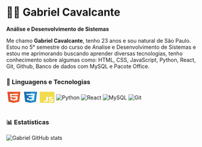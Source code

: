 # 👨‍💻 Gabriel Cavalcante 

**Análise e Desenvolvimento de Sistemas** 

Me chamo <b>Gabriel Cavalcante</b>, tenho 23 anos e sou natural de São Paulo. Estou no 5° semestre do curso de Analise e Desenvolvimento de Sistemas e estou me aprimorando buscando aprender diversas tecnologias, tenho conhecimento sobre algumas como: HTML, CSS, JavaScript, Python, React, Git, Github, Banco de dados com MySQL e Pacote Office.
### 🤖 Linguagens e Tecnologias 

<div>
    <img align="center" alt="HTML" height="30" width="40" src="https://raw.githubusercontent.com/devicons/devicon/master/icons/html5/html5-original.svg">
    <img align="center" alt="CSS" height="30" width="40" src="https://raw.githubusercontent.com/devicons/devicon/master/icons/css3/css3-original.svg"> 
    <img align="center" alt="Js" height="30" width="40" src="https://raw.githubusercontent.com/devicons/devicon/master/icons/javascript/javascript-plain.svg">
    <img align="center" alt="Python" height="30" width="40" src="https://cdn.jsdelivr.net/gh/devicons/devicon@latest/icons/python/python-original.svg" />
    <img align="center" alt="React" height="30" width="40" src="https://cdn.jsdelivr.net/gh/devicons/devicon@latest/icons/react/react-original.svg" />
    <img align="center" alt="MySQL" height="30" width="40" src="https://cdn.jsdelivr.net/gh/devicons/devicon@latest/icons/mysql/mysql-original.svg" />
    <img align="center" alt="Git" height="30" width="40" src="https://cdn.jsdelivr.net/gh/devicons/devicon@latest/icons/git/git-original.svg" /> 
</div>

<br/>

### 📊 Estatísticas

![Gabriel GitHub stats](https://github-readme-stats.vercel.app/api?username=gabriel-bcavalcante&show_icons=true&theme=tokyonight)
